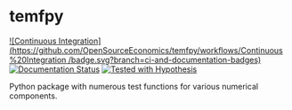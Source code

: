 # temfpy

[![Continuous Integration](https://github.com/OpenSourceEconomics/temfpy/workflows/Continuous%20Integration
/badge.svg?branch=ci-and-documentation-badges)](https://github.com/OpenSourceEconomics/temfpy/actions?query=branch%3Amaster)
[![Documentation Status](https://readthedocs.org/projects/temfpy/badge/?version=latest)](https://temfpy.readthedocs.io/en/latest/?badge=latest)
[![Tested with Hypothesis](https://img.shields.io/badge/hypothesis-tested-brightgreen.svg)](https://hypothesis.readthedocs.io/)

Python package with numerous test functions for various numerical components.

